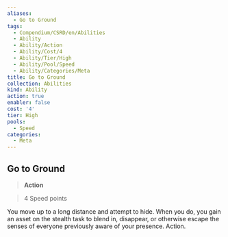 ```yaml
---
aliases:
  - Go to Ground
tags:
  - Compendium/CSRD/en/Abilities
  - Ability
  - Ability/Action
  - Ability/Cost/4
  - Ability/Tier/High
  - Ability/Pool/Speed
  - Ability/Categories/Meta
title: Go to Ground
collection: Abilities
kind: Ability
action: true
enabler: false
cost: '4'
tier: High
pools:
  - Speed
categories:
  - Meta
---
```

## Go to Ground    
>**Action**    
>4 Speed points  
    
You move up to a long distance and attempt to hide. When you do, you gain an asset on the stealth task to blend in, disappear, or otherwise escape the senses of everyone previously aware of your presence. Action.
